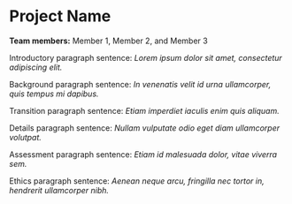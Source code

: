 # Project Name

**Team members:** Member 1, Member 2, and Member 3

Introductory paragraph sentence: *Lorem ipsum dolor sit amet, consectetur adipiscing elit.*


Background paragraph sentence: *In venenatis velit id urna ullamcorper, quis tempus mi dapibus.*


Transition paragraph sentence: *Etiam imperdiet iaculis enim quis aliquam.*


Details paragraph sentence: *Nullam vulputate odio eget diam ullamcorper volutpat.*


Assessment paragraph sentence: *Etiam id malesuada dolor, vitae viverra sem.*


Ethics paragraph sentence: *Aenean neque arcu, fringilla nec tortor in, hendrerit ullamcorper nibh.*
